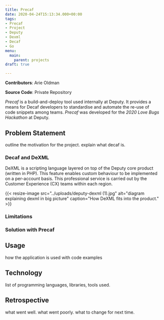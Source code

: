 ```yaml
---
title: Precaf
date: 2020-04-24T15:13:34.000+00:00
tags:
- Precaf
- Project
- Deputy
- Dexml
- Decaf
- Go
menu:
  main:
    parent: projects
draft: true

---
```

**Contributors**: Arie Oldman

**Source Code**: Private Repository

_Precaf_ is a build-and-deploy tool used internally at Deputy. It provides a means for Decaf developers to standardise and automate the re-use of code snippets among teams. _Precaf_ was developed for the _2020_ _Love Bugs Hackathon_ at Deputy.

## Problem Statement

outline the motivation for the project. explain what decaf is.

### Decaf and DeXML

DeXML is a scripting language layered on top of the Deputy core product (written in PHP). This feature enables custom behaviour to be implemented on a per-account basis. This professional service is carried out by the Customer Experience (CX) teams within each region.

{{< resize-image src="../uploads/deputy-dexml (1).jpg" alt="diagram explaining dexml in big picture" caption="How DeXML fits into the product." >}}

### Limitations

### Solution with Precaf

## Usage

how the application is used with code examples

## Technology

list of programming languages, libraries, tools used.

## Retrospective

what went well. what went poorly. what to change for next time.